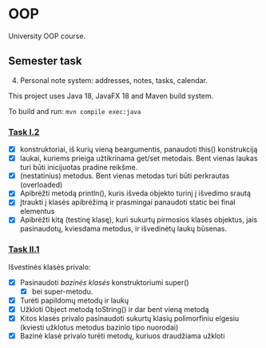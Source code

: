 # OOP
University OOP course.

## Semester task
4. Personal note system: addresses, notes, tasks, calendar.

This project uses Java 18, JavaFX 18 and Maven build system.

To build and run: `mvn compile exec:java`

### [Task I.2](https://github.com/Domant3lis/OOP/commit/8c739fac20d0ae6f54b1837485689685ea0bdb0b)
- [x] konstruktoriai, iš kurių vieną beargumentis, panaudoti this() konstrukciją
- [x] laukai, kuriems prieiga užtikrinama get/set metodais. Bent vienas laukas turi būti inicijuotas pradine reikšme.
- [x] (nestatinius) metodus. Bent vienas metodas turi būti perkrautas (overloaded)
- [x] Apibrėžti metodą println(), kuris išveda objekto turinį į išvedimo srautą
- [x] Įtraukti į klasės apibrėžimą ir prasmingai panaudoti static bei final elementus
- [x] Apibrėžti kitą (testinę klasę), kuri sukurtų pirmosios klasės objektus, jais pasinaudotų, kviesdama metodus, ir išvedinėtų laukų būsenas.

### [Task II.1](https://github.com/Domant3lis/OOP/commit/d2159281d74772ba2e6aba5ac209bc0246eba340)
Išvestinės klasės privalo:
- [X] Pasinaudoti _bazinės klasės_ konstruktoriumi super()
	- [X] bei super-metodu.
- [X] Turėti papildomų metodų ir laukų
- [X] Užkloti Object metodą toString() ir dar bent vieną metodą
- [X] Kitos klasės privalo pasinaudoti sukurtų klasių polimorfiniu elgesiu
	(kviesti užklotus metodus bazinio tipo nuorodai)
- [X] Bazinė klasė privalo turėti metodų, kuriuos draudžiama užkloti
- [X] Visos projekto klasės privalo priklausyti bent 2 skirtingiems paketams

### [Task II.2](https://github.com/Domant3lis/OOP/commit/162cbbaca7d91ecf85fedbfc4a15a578bf786326)
- [x] Sukurti (netuščią) interfeisą (ar panaudoti jau egzistuojantį - standartinį), išreiškiantį kurios nors parašytos klasės funkcionavimo aspektą.
- [x] Interfeisą išplėsti (extends) kitu.
- [x] Šį realizuoti abstrakčiąja klase, o pastarąją - konkrečiąja.
Atkreipti dėmesį, kad konkrečiosios klasės funkcionalumo panaudojimas turi remti kiek įmanoma abstraktesne klase (interfeisu). Galite panaudoti jau egzistuojančią klasių hierarchiją.
0c517407792a559254541f6f6420853efe8ae92f

### [Task III.1](https://github.com/Domant3lis/OOP/commit/0c517407792a559254541f6f6420853efe8ae92f)
- [x] Apibrėžti bazinę išimties klasę savo projektui, išvestą iš Exception.
- [x] Apibrėžti išvestinę išimties klasę su patikslinančiąja informaciją.
- [x] Kitos klasės metodams deklaruoti (throws) metamas išimtis ir esant neteisingam kreipiniui jas iššaukti (throw).
- [x] Testinėje (main) programos klasėje gaudyti metamas išimtis, parūpinant vartotoją diagnostine informacija.

### [Task III.2](https://github.com/Domant3lis/OOP/commit/93f7ec7d4fcf8c71f5fef37ebb31f9ea906a9bcc)
- [x] Parinkti bent vieną klasę, kurios objektą būtų prasminga klonuoti ir paruošti (giliam) klonavimui.
- [x] Kitoje klasėje klonavimą prasmingai panaudoti.
- [x] Identifikuoti tinkamą situaciją ir prasmingai panaudoti vieną iš aukščiau minėtųjų objektų kūrimo šablonų (**prototipo**, metodo-gamyklos, abstrakčiosios gamyklos).

### [Task IIII.1](https://github.com/Domant3lis/OOP/commit/32eec4388e1be067b650a706762557d904664522)
- [x] Suteikti programai galimybę išsaugoti duomenis/būseną/nuostatas faile binariniu pavidalu ir nuskaityti iš failo.
- [x] Vykdyti šiuos veiksmus atskiroje gijoje (arba gijas panaudoti kitiems poreikiams).
- [x] Duomenų skaitymui rašymui naudoti DataInput/Output/Stream (jeigu manipuliuojama primityviaisiais duomenimis ir simbolių eilutėmis) arba ObjectInput/Output/Stream (jeigu norima įrašyti objektus su visais laukais-priklausiniais). Objekto klasė pastaruoju atveju turi įgyvendinti interfeisą Serializable. Tas pats (rekursyviai) galioja ir klasės laukams.

Tipiškas scenarijus programoje su vartotojo grafine sąsaja galėtų būti toks. Nuspaudos tam skirtą mygtuką "nuskaityti" sukuriama ir paleidžiama gija, kuri atlieka nuskaitymo veiksmus. Rezultatas (Runnable objektas) perduodamas vartotojo sąsajai, naudojant SwingUtilities.invokeLater(Runnable) metodą. Veiksmas "išsaugoti", atitinkamai, paleidžia giją kurį įvykdo programos būsenos išsaugojimą faile.

### Task IIII.2
- [ ] Panaudokite java standartines kolekcijas.
- [ ] Užbaikite projektinę programą ir trumpai aprašykite atskirame dokumente:
  - [ ] paskirtis
  - [ ] paleidimas
  - [ ] funkcionalumas
  - [ ] pagrindinės klasės
  - [ ] klasių diagrama
  - [ ] plėtimo galimybės ir t.t.
- [ ] Apraše identifikuokite programos dalis (klases), kuriose panaudojote žinomus projektavimo šablonus (design patterns).
  - [ ] Sugeneruokite programos klasių dokumentaciją javadoc instrumentu.

#### TODO
- [x] Add element to list
- [ ] Remove element from list
- [x] Saving
